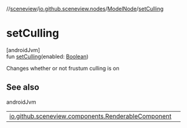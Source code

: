 //[sceneview](../../../index.md)/[io.github.sceneview.nodes](../index.md)/[ModelNode](index.md)/[setCulling](set-culling.md)

# setCulling

[androidJvm]\
fun [setCulling](set-culling.md)(enabled: [Boolean](https://kotlinlang.org/api/latest/jvm/stdlib/kotlin/-boolean/index.html))

Changes whether or not frustum culling is on

## See also

androidJvm

| | |
|---|---|
| [io.github.sceneview.components.RenderableComponent](../../io.github.sceneview.components/-renderable-component/set-culling.md) |  |
